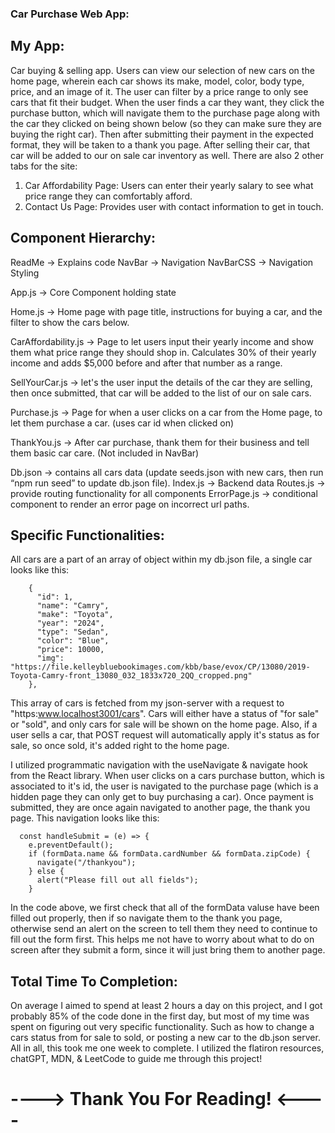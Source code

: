 ### Car Purchase Web App:

## My App:
Car buying & selling app. Users can view our selection of new cars on the home page, wherein each car shows its make, model, color, body type, price, and an image of it. The user can filter by a price range to only see cars that fit their budget. When the user finds a car they want, they click the purchase button, which will navigate them to the purchase page along with the car they clicked on being shown below (so they can make sure they are buying the right car). Then after submitting their payment in the expected format, they will be taken to a thank you page. After selling their car, that car will be added to our on sale car inventory as well. There are also 2 other tabs for the site:

1. Car Affordability Page: Users can enter their yearly salary to see what price range they can comfortably afford.
2. Contact Us Page: Provides user with contact information to get in touch.

## Component Hierarchy:

ReadMe -> Explains code
NavBar -> Navigation
NavBarCSS -> Navigation Styling

App.js -> Core Component holding state

Home.js -> Home page with page title, instructions for buying a car, and the filter to show the cars below.

CarAffordability.js -> Page to let users input their yearly income and show them what price range they should shop in. Calculates 30% of their yearly income and adds $5,000 before and after that number as a range.

SellYourCar.js -> let's the user input the details of the car they are selling, then once submitted, that car will be added to the list of our on sale cars.

Purchase.js -> Page for when a user clicks on a car from the Home page, to let them purchase a car. (uses car id when clicked on)

ThankYou.js -> After car purchase, thank them for their business and tell them basic car care. (Not included in NavBar)

Db.json -> contains all cars data (update seeds.json with new cars, then run “npm run seed” to update db.json file).
Index.js -> Backend data
Routes.js -> provide routing functionality for all components
ErrorPage.js -> conditional component to render an error page on incorrect url paths.

## Specific Functionalities:
All cars are a part of an array of object within my db.json file, a single car looks like this:

```  "cars": [
    {
      "id": 1,
      "name": "Camry",
      "make": "Toyota",
      "year": "2024",
      "type": "Sedan",
      "color": "Blue",
      "price": 10000,
      "img": "https://file.kelleybluebookimages.com/kbb/base/evox/CP/13080/2019-Toyota-Camry-front_13080_032_1833x720_2QQ_cropped.png"
    },
```

This array of cars is fetched from my json-server with a request to "https:www.localhost3001/cars". Cars will either have a status of "for sale" or "sold", and only cars for sale will be shown on the home page. Also, if a user sells a car, that POST request will automatically apply it's status as for sale, so once sold, it's added right to the home page.

I utilized programmatic navigation with the useNavigate & navigate hook from the React library. When user clicks on a cars purchase button, which is associated to it's id, the user is navigated to the purchase page (which is a hidden page they can only get to buy purchasing a car). Once payment is submitted, they are once again navigated to another page, the thank you page. This navigation looks like this:

```
  const handleSubmit = (e) => {
    e.preventDefault();   
    if (formData.name && formData.cardNumber && formData.zipCode) {
      navigate("/thankyou");
    } else {
      alert("Please fill out all fields");
    }
```
 In the code above, we first check that all of the formData valuse have been filled out properly, then if so navigate them to the thank you page, otherwise send an alert on the screen to tell them they need to continue to fill out the form first. This helps me not have to worry about what to do on screen after they submit a form, since it will just bring them to another page. 

 ## Total Time To Completion:
 On average I aimed to spend at least 2 hours a day on this project, and I got probably 85% of the code done in the first day, but most of my time was spent on figuring out very specific functionality. Such as how to change a cars status from for sale to sold, or posting a new car to the db.json server. All in all, this took me one week to complete. I utilized the flatiron resources, chatGPT, MDN, & LeetCode to guide me through this project!

 # ----> Thank You For Reading! <----